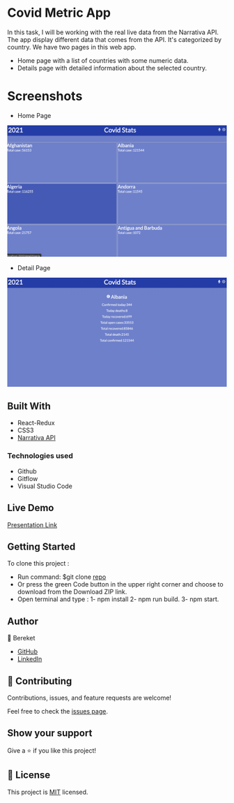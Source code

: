# Covid Metric App
 In this task, I will be working with the real live data from the Narrativa API. The app display different data that comes from the API. It's categorized by country. We have two pages in this web app.

   - Home page with a list of countries with some numeric data.
   - Details page with detailed information about the selected country.

# Screenshots

- Home Page

![Home Page](https://raw.githubusercontent.com/BereketRetta/Capstone_Metrics_App/development/screenshot.png)

- Detail Page

![Detail Page](https://raw.githubusercontent.com/BereketRetta/Capstone_Metrics_App/development/screenshot1.png)


## Built With
- React-Redux
- CSS3
- [Narrativa API](https://covid19tracking.narrativa.com/index_en.html)

### Technologies used
- Github
- Gitflow
- Visual Studio Code

## Live Demo

[Presentation Link](https://www.loom.com/share/5a5112c5804247e49a7fdf9e502d1e0f)

<!-- [Live Demo Link](https://wonderful-newton-eacb6a.netlify.app/) -->

## Getting Started

 To clone this project :
* Run command: $git clone [repo](https://github.com/bereketretta/capstone_metrics_app.git)
* Or press the green Code button in the upper right corner and choose to download from the Download ZIP link.
* Open terminal and type : 1-  npm install
                           2-  npm run build.
                           3-  npm start. 
## Author

:man:  Bereket

- [GitHub](https://github.com/bereketretta)
- [LinkedIn](https://www.linkedin.com/in/bereketretta/)

## 🤝 Contributing

Contributions, issues, and feature requests are welcome!

Feel free to check the [issues page](https://github.com/bereketretta/capstone_metrics_app/issues/new).

## Show your support

Give a ⭐️ if you like this project!

## 📝 License

This project is [MIT](./MIT.md) licensed.

